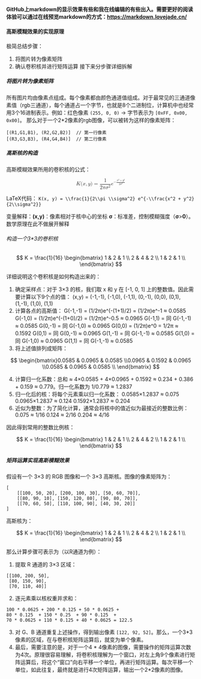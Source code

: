 #### GitHub上markdown的显示效果有些和我在线编辑的有些出入。需要更好的阅读体验可以通过在线预览markdown的方式：https://markdown.lovejade.cn/
#### 高斯模糊效果的实现原理

极简总结步骤：

1. 将图片转为像素矩阵
2. 确认卷积核并进行矩阵运算
   接下来分步骤详细拆解

##### 将图片转为像素矩阵

所有图片均由像素点组成。每个像素都由颜色通道值组成。对于最常见的三通道像素值（rgb三通道），每个通道占一个字节，也就是8个二进制位，计算机中也经常用3个16进制表示。例如：红色像素 `(255, 0, 0)` → 字节表示为 `[0xFF, 0x00, 0x00]`。
那么对于一个2*2像素的rgb图像，可以被转为这样的像素矩阵：

```
[(R1,G1,B1), (R2,G2,B2)]  // 第一行像素
[(R3,G3,B3), (R4,G4,B4)]  // 第二行像素
```

##### 高斯核的构造

高斯模糊效果所用的卷积核的公式：

<math xmlns="http://www.w3.org/1998/Math/MathML" display="block"><mi>K</mi><mo stretchy="false">(</mo><mi>x</mi><mo>,</mo><mi>y</mi><mo stretchy="false">)</mo><mo>=</mo><mfrac><mn>1</mn><mrow><mn>2</mn><mi>π</mi><msup><mi>σ</mi><mn>2</mn></msup></mrow></mfrac><msup><mi>e</mi><mrow><mo>−</mo><mfrac><mrow><msup><mi>x</mi><mn>2</mn></msup><mo>+</mo><msup><mi>y</mi><mn>2</mn></msup></mrow><mrow><mn>2</mn><msup><mi>σ</mi><mn>2</mn></msup></mrow></mfrac></mrow></msup></math>

LaTeX代码：
`K(x, y) = \\frac{1}{2\\pi \\sigma^2} e^{-\\frac{x^2 + y^2}{2\\sigma^2}} `

变量解释：**(**x**,**y**)**：像素相对于核中心的坐标
**σ**：标准差，控制模糊强度（**σ**>**0**）。
数学原理在此不做展开解释

###### 构造一个3*3的卷积核

$$
K = \frac{1}{16}
\begin{bmatrix}
1 & 2 & 1 \\
2 & 4 & 2 \\
1 & 2 & 1 \\
\end{bmatrix}
$$

详细说明这个卷积核是如何构造出来的：

1. 确定采样点：对于 3×3 的核，我们取 x 和 y 在 [-1, 0, 1] 上的整数值。因此需要计算以下9个点的值：
   (x,y) = (-1,-1), (-1,0), (-1,1),
   (0,-1), (0,0), (0,1),
   (1,-1), (1,0), (1,1)
2. 计算各点的高斯值：
   G(-1,-1) = (1/2π)e^(-(1+1)/2) = (1/2π)e^-1 ≈ 0.0585
   G(-1,0) = (1/2π)e^(-(1+0)/2) = (1/2π)e^-0.5 ≈ 0.0965
   G(-1,1) = 同 G(-1,-1) ≈ 0.0585
   G(0,-1) = 同 G(-1,0) ≈ 0.0965
   G(0,0) = (1/2π)e^0 = 1/2π ≈ 0.1592
   G(0,1) = 同 G(0,-1) ≈ 0.0965
   G(1,-1) = 同 G(-1,-1) ≈ 0.0585
   G(1,0) = 同 G(-1,0) ≈ 0.0965
   G(1,1) = 同 G(-1,-1) ≈ 0.0585
3. 将上述值排列成矩阵：

$$
\begin{bmatrix}0.0585 & 0.0965 & 0.0585 \\0.0965 & 0.1592 & 0.0965 \\0.0585 & 0.0965 & 0.0585 \\
\end{bmatrix}
$$

4. 计算归一化系数：总和 ≈ 4×0.0585 + 4×0.0965 + 0.1592 ≈ 0.234 + 0.386 + 0.159 ≈ 0.779。归一化系数为 1/0.779 ≈ 1.2837
5. 归一化后的核：将每个元素乘以归一化系数：
   0.0585×1.2837 ≈ 0.075
   0.0965×1.2837 ≈ 0.124
   0.1592×1.2837 ≈ 0.204
6. 近似为整数：为了简化计算，通常会将核中的值近似为最接近的整数比例：
   0.075 ≈ 1/16
   0.124 ≈ 2/16
   0.204 ≈ 4/16

因此得到常用的整数比例核：

$$
K = \frac{1}{16}
\begin{bmatrix}
1 & 2 & 1 \\
2 & 4 & 2 \\
1 & 2 & 1 \\
\end{bmatrix}
$$

##### 矩阵运算实现高斯模糊效果

假设有一个 3×3 的 RGB 图像和一个 3×3 高斯核。图像的像素矩阵为：

```
[
    [[100, 50, 20], [200, 100, 30], [50, 60, 70]],
    [[80, 90, 10], [150, 120, 80], [90, 80, 70]],
    [[70, 60, 50], [110, 100, 90], [40, 30, 20]]
]
```

高斯核为：

$$
K = \frac{1}{16}
\begin{bmatrix}
1 & 2 & 1 \\
2 & 4 & 2 \\
1 & 2 & 1 \\
\end{bmatrix}
$$

那么计算步骤可表示为（以R通道为例）：

1. 提取 R 通道的 3×3 区域：

```
[[100, 200, 50],
 [80, 150, 90],
 [70, 110, 40]]
```

2. 逐元素乘以核权重并求和：

```
100 * 0.0625 + 200 * 0.125 + 50 * 0.0625 +
80 * 0.125  + 150 * 0.25  + 90 * 0.125  +
70 * 0.0625 + 110 * 0.125 + 40 * 0.0625 = 122.5
```

3. 对 G、B 通道重复上述操作，得到输出像素 `[122, 92, 52]`。那么，一个3*3像素的区域，在与卷积核矩阵运算后，就变为单个像素。
4. 最后，需要注意的是，对于一个4 * 4像素的图像，需要操作的矩阵运算次数为4次。原理很容易理解，将卷积核理解为一个窗口，对左上角9个像素进行矩阵运算后，将这个“窗口”向右平移一个单位，再进行矩阵运算。每次平移一个单位，如此往复，最终就是进行4次矩阵运算，输出一个2*2像素的图像。

